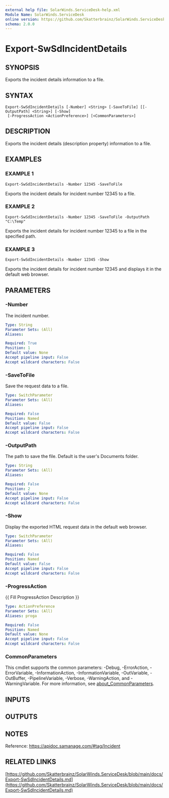 ```yaml
---
external help file: SolarWinds.ServiceDesk-help.xml
Module Name: SolarWinds.ServiceDesk
online version: https://github.com/Skatterbrainz/SolarWinds.ServiceDesk/blob/main/docs/Export-SwSdIncidentDetails.md
schema: 2.0.0
---
```


# Export-SwSdIncidentDetails

## SYNOPSIS
Exports the incident details information to a file.

## SYNTAX

```
Export-SwSdIncidentDetails [-Number] <String> [-SaveToFile] [[-OutputPath] <String>] [-Show]
 [-ProgressAction <ActionPreference>] [<CommonParameters>]
```

## DESCRIPTION
Exports the incident details (description property) information to a file.

## EXAMPLES

### EXAMPLE 1
```
Export-SwSdIncidentDetails -Number 12345 -SaveToFile
```

Exports the incident details for incident number 12345 to a file.

### EXAMPLE 2
```
Export-SwSdIncidentDetails -Number 12345 -SaveToFile -OutputPath "C:\Temp"
```

Exports the incident details for incident number 12345 to a file in the specified path.

### EXAMPLE 3
```
Export-SwSdIncidentDetails -Number 12345 -Show
```

Exports the incident details for incident number 12345 and displays it in the default web browser.

## PARAMETERS

### -Number
The incident number.

```yaml
Type: String
Parameter Sets: (All)
Aliases:

Required: True
Position: 1
Default value: None
Accept pipeline input: False
Accept wildcard characters: False
```

### -SaveToFile
Save the request data to a file.

```yaml
Type: SwitchParameter
Parameter Sets: (All)
Aliases:

Required: False
Position: Named
Default value: False
Accept pipeline input: False
Accept wildcard characters: False
```

### -OutputPath
The path to save the file.
Default is the user's Documents folder.

```yaml
Type: String
Parameter Sets: (All)
Aliases:

Required: False
Position: 2
Default value: None
Accept pipeline input: False
Accept wildcard characters: False
```

### -Show
Display the exported HTML request data in the default web browser.

```yaml
Type: SwitchParameter
Parameter Sets: (All)
Aliases:

Required: False
Position: Named
Default value: False
Accept pipeline input: False
Accept wildcard characters: False
```

### -ProgressAction
{{ Fill ProgressAction Description }}

```yaml
Type: ActionPreference
Parameter Sets: (All)
Aliases: proga

Required: False
Position: Named
Default value: None
Accept pipeline input: False
Accept wildcard characters: False
```

### CommonParameters
This cmdlet supports the common parameters: -Debug, -ErrorAction, -ErrorVariable, -InformationAction, -InformationVariable, -OutVariable, -OutBuffer, -PipelineVariable, -Verbose, -WarningAction, and -WarningVariable. For more information, see [about_CommonParameters](http://go.microsoft.com/fwlink/?LinkID=113216).

## INPUTS

## OUTPUTS

## NOTES
Reference: https://apidoc.samanage.com/#tag/Incident

## RELATED LINKS

[https://github.com/Skatterbrainz/SolarWinds.ServiceDesk/blob/main/docs/Export-SwSdIncidentDetails.md](https://github.com/Skatterbrainz/SolarWinds.ServiceDesk/blob/main/docs/Export-SwSdIncidentDetails.md)

